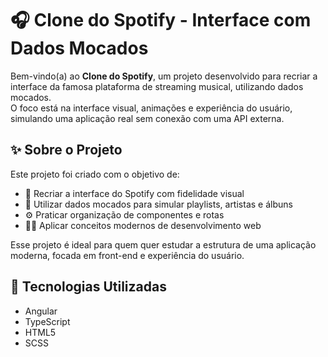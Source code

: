 # 🎧 Clone do Spotify - Interface com Dados Mocados

Bem-vindo(a) ao **Clone do Spotify**, um projeto desenvolvido para recriar a interface da famosa plataforma de streaming musical, utilizando dados mocados.  
O foco está na interface visual, animações e experiência do usuário, simulando uma aplicação real sem conexão com uma API externa.

## ✨ Sobre o Projeto

Este projeto foi criado com o objetivo de:

- 🎨 Recriar a interface do Spotify com fidelidade visual
- 📁 Utilizar dados mocados para simular playlists, artistas e álbuns
- ⚙️ Praticar organização de componentes e rotas
- 🧑‍💻 Aplicar conceitos modernos de desenvolvimento web

Esse projeto é ideal para quem quer estudar a estrutura de uma aplicação moderna, focada em front-end e experiência do usuário.

## 🧰 Tecnologias Utilizadas

- Angular
- TypeScript
- HTML5
- SCSS